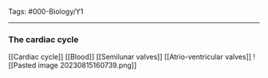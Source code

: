 Tags: #000-Biology/Y1

---
### The cardiac cycle
[[Cardiac cycle]]
[[Blood]]
[[Semilunar valves]]
[[Atrio-ventricular valves]]
![[Pasted image 20230815160739.png]]
